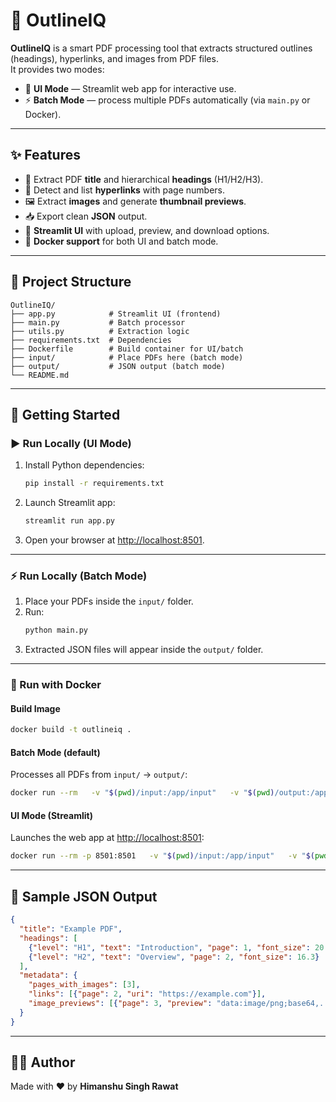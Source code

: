 # 📑 OutlineIQ

**OutlineIQ** is a smart PDF processing tool that extracts structured outlines (headings), hyperlinks, and images from PDF files.  
It provides two modes:

- 🎨 **UI Mode** — Streamlit web app for interactive use.  
- ⚡ **Batch Mode** — process multiple PDFs automatically (via `main.py` or Docker).  

---

## ✨ Features
- 📘 Extract PDF **title** and hierarchical **headings** (H1/H2/H3).  
- 🔗 Detect and list **hyperlinks** with page numbers.  
- 🖼 Extract **images** and generate **thumbnail previews**.  
- 📥 Export clean **JSON** output.  
- 🎨 **Streamlit UI** with upload, preview, and download options.  
- 🐳 **Docker support** for both UI and batch mode.  

---

## 📂 Project Structure
```
OutlineIQ/
├── app.py            # Streamlit UI (frontend)
├── main.py           # Batch processor
├── utils.py          # Extraction logic
├── requirements.txt  # Dependencies
├── Dockerfile        # Build container for UI/batch
├── input/            # Place PDFs here (batch mode)
├── output/           # JSON output (batch mode)
└── README.md
```

---

## 🚀 Getting Started

### ▶️ Run Locally (UI Mode)
1. Install Python dependencies:
   ```bash
   pip install -r requirements.txt
   ```

2. Launch Streamlit app:
   ```bash
   streamlit run app.py
   ```

3. Open your browser at [http://localhost:8501](http://localhost:8501).

---

### ⚡ Run Locally (Batch Mode)
1. Place your PDFs inside the `input/` folder.  
2. Run:
   ```bash
   python main.py
   ```
3. Extracted JSON files will appear inside the `output/` folder.

---

### 🐳 Run with Docker

#### Build Image
```bash
docker build -t outlineiq .
```

#### Batch Mode (default)
Processes all PDFs from `input/` → `output/`:
```bash
docker run --rm   -v "$(pwd)/input:/app/input"   -v "$(pwd)/output:/app/output"   outlineiq
```

#### UI Mode (Streamlit)
Launches the web app at [http://localhost:8501](http://localhost:8501):
```bash
docker run --rm -p 8501:8501   -v "$(pwd)/input:/app/input"   -v "$(pwd)/output:/app/output"   outlineiq streamlit run app.py --server.port=8501 --server.address=0.0.0.0
```

---

## 📂 Sample JSON Output
```json
{
  "title": "Example PDF",
  "headings": [
    {"level": "H1", "text": "Introduction", "page": 1, "font_size": 20.5},
    {"level": "H2", "text": "Overview", "page": 2, "font_size": 16.3}
  ],
  "metadata": {
    "pages_with_images": [3],
    "links": [{"page": 2, "uri": "https://example.com"}],
    "image_previews": [{"page": 3, "preview": "data:image/png;base64,..."}]
  }
}
```

---

## 👨‍💻 Author
Made with ❤️ by **Himanshu Singh Rawat**
